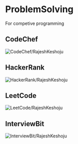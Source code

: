 # ProblemSolving
For competive programming

## CodeChef
![CodeChef/RajeshKeshoju](https://www.codechef.com/users/rajeshkeshoju)

## HackerRank
![HackerRank/RajeshKeshoju](https://hackerrank.com/rajeshkeshoju)

## LeetCode
![LeetCode/RajeshKeshoju](https://leetcode.com/rajeshkeshoju)

## InterviewBit
![InterviewBit/RajeshKeshoju](https://interviewbit.com/profile/rajeshkeshoju)
